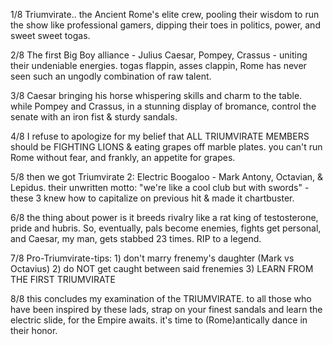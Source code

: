 1/8 Triumvirate.. the Ancient Rome's elite crew, pooling their wisdom to run the show like professional gamers, dipping their toes in politics, power, and sweet sweet togas. 

2/8 The first Big Boy alliance - Julius Caesar, Pompey, Crassus - uniting their undeniable energies. togas flappin, asses clappin, Rome has never seen such an ungodly combination of raw talent.

3/8 Caesar bringing his horse whispering skills and charm to the table. while Pompey and Crassus, in a stunning display of bromance, control the senate with an iron fist & sturdy sandals. 

4/8 I refuse to apologize for my belief that ALL TRIUMVIRATE MEMBERS should be FIGHTING LIONS & eating grapes off marble plates. you can't run Rome without fear, and frankly, an appetite for grapes.

5/8 then we got Triumvirate 2: Electric Boogaloo - Mark Antony, Octavian, & Lepidus. their unwritten motto: "we're like a cool club but with swords" - these 3 knew how to capitalize on previous hit & made it chartbuster.

6/8 the thing about power is it breeds rivalry like a rat king of testosterone, pride and hubris. So, eventually, pals become enemies, fights get personal, and Caesar, my man, gets stabbed 23 times. RIP to a legend.

7/8 Pro-Triumvirate-tips: 1) don't marry frenemy's daughter (Mark vs Octavius) 2) do NOT get caught between said frenemies 3) LEARN FROM THE FIRST TRIUMVIRATE

8/8 this concludes my examination of the TRIUMVIRATE. to all those who have been inspired by these lads, strap on your finest sandals and learn the electric slide, for the Empire awaits. it's time to (Rome)antically dance in their honor.